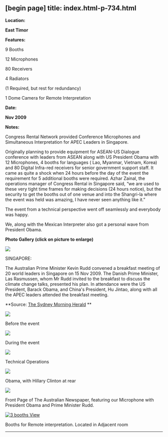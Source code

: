 [begin page]
 title: index.html-p-734.html
----------------------------------------------------------

**Location:**

**East Timor**

**Features:**

9 Booths

12 Microphones

80 Receivers

4 Radiators

(1 Required, but rest for redundancy)

1 Dome Camera for Remote Interpretation

**Date:**

**Nov 2009**

**Notes:**

Congress Rental Network provided Conference Microphones and Simultaneous Interpretation for APEC Leaders in Singapore.

Originally planning to provide equipment for ASEAN-US Dialogue conference with leaders from ASEAN along with US President Obama with 12 Microphones, 4 booths for languages ( Lao, Myanmar, Vietnam, Korea) and 80 Digital Infra-red receivers for senior government support staff. It came as quite a shock when 24 hours before the day of the event the requirement for 5 additional booths were required. Azhar Zainal, the operations manager of Congress Rental in Singapore said, &ldquo;we are used to these very tight time frames for making decisions (24 hours notice), but the security to get the booths out of one venue and into the Shangri-la where the event was held was amazing, I have never seen anything like it.&rdquo;

The event from a technical perspective went off seamlessly and everybody was happy.

We, along with the Mexican Interpreter also got a personal wave from President Obama.

**Photo Gallery (click on picture to enlarge)**

[ ![ ](wp-content/uploads/2011/09/asean-us-before-event_s.jpg)](wp-content/uploads/2011/09/asean-us-before-event_l.jpg)

SINGAPORE:

The Australian Prime Minister Kevin Rudd convened a breakfast meeting of 20 world leaders in Singapore on 15 Nov 2009. The Danish Prime Minister, Las Rasmussen, whom Mr Rudd invited to the breakfast to discuss the climate change talks, presented his plan. In attendance were the US President, Barack Obama, and China's President, Hu Jintao, along with all the APEC leaders attended the breakfast meeting.

**Source: [The Sydney Morning Herald](http://www.smh.com.au) **

[ ![ ](wp-content/uploads/2011/09/asean-us-before-event_s.jpg)](wp-content/uploads/2011/09/asean-us-before-event_l.jpg)

Before the event

[ ![  ](wp-content/uploads/2011/09/asean-us-during-event_s.jpg)](wp-content/uploads/2011/09/asean-us-during-event_l.jpg)

During the event

[ ![  ](wp-content/uploads/2011/09/asean-us-operations_s.jpg)](wp-content/uploads/2011/09/asean-us-operations_l.jpg)

Technical Operations

[ ![ ](wp-content/uploads/2011/09/asean-us-obama_s.jpg)](wp-content/uploads/2011/09/asean-us-obama_l.jpg)

Obama, with Hillary Clinton at rear

[ ![  ](wp-content/uploads/2011/09/asean-us-the-australian_s.jpg)](wp-content/uploads/2011/09/asean-us-the-australian_l.jpg)

Front Page of The Australian Newspaper, featuring our Microphone with President Obama and Prime Minister Rudd.

[ ![3 booths View](wp-content/uploads/2011/09/asean-us-booths_s.jpg)](wp-content/uploads/2011/09/asean-us-booths_l.jpg)

Booths for Remote interpretation. Located in Adjacent room




----------------------------------------------------------
